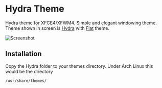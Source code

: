 # Hydra Theme

Hydra theme for XFCE4/XFWM4. Simple and elegant windowing theme. Theme shown in screen is [Hydra](https://github.com/godlikemouse/xfwm4-hydra-theme) with [Flat](https://github.com/godlikemouse/xfce4-flat-theme) theme.

![Screenshot](https://cloud.githubusercontent.com/assets/7003154/26651304/445370cc-461a-11e7-989c-fbe2a0d4498a.png)

## Installation
Copy the Hydra folder to your themes directory. Under Arch Linux this would be the directory

    /usr/share/themes/


